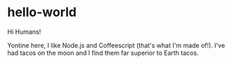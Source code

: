 # hello-world

Hi Humans!

Yontine here, I like Node.js and Coffeescript (that's what I'm made of!).
I've had tacos on the moon and I find them far superior to Earth tacos.
